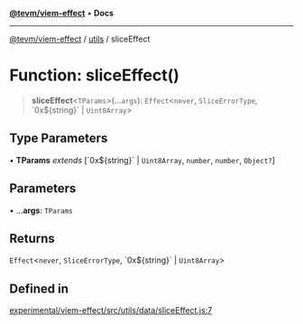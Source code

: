 [**@tevm/viem-effect**](../../README.md) • **Docs**

***

[@tevm/viem-effect](../../modules.md) / [utils](../README.md) / sliceEffect

# Function: sliceEffect()

> **sliceEffect**\<`TParams`\>(...`args`): `Effect`\<`never`, `SliceErrorType`, \`0x$\{string\}\` \| `Uint8Array`\>

## Type Parameters

• **TParams** *extends* [\`0x$\{string\}\` \| `Uint8Array`, `number`, `number`, `Object?`]

## Parameters

• ...**args**: `TParams`

## Returns

`Effect`\<`never`, `SliceErrorType`, \`0x$\{string\}\` \| `Uint8Array`\>

## Defined in

[experimental/viem-effect/src/utils/data/sliceEffect.js:7](https://github.com/qbzzt/tevm-monorepo/blob/main/experimental/viem-effect/src/utils/data/sliceEffect.js#L7)

